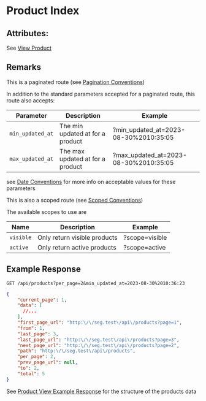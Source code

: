 # Product Index

## Attributes:

See [View Product](VIEW.md)

## Remarks

This is a paginated route (see [Pagination Conventions](../../CONVENTIONS.md#pagination-conventions))

In addition to the standard parameters accepted for a paginated route, this route also accepts:

| Parameter        | Description                        | Example                                 |
|------------------|------------------------------------|-----------------------------------------|
| `min_updated_at` | The min updated at for a product   | ?min_updated_at=2023-08-30%2010:35:05   |
| `max_updated_at` | The max updated at for a product   | ?max_updated_at=2023-08-30%2010:35:05   |

see [Date Conventions](../../CONVENTIONS.md#date-conventions) for more info on acceptable values for these parameters

This is also a scoped route (see [Scoped Conventions](../../CONVENTIONS.md#scoped-conventions))

The available scopes to use are

| Name      | Description                  | Example        |
|-----------|------------------------------|----------------|
| `visible` | Only return visible products | ?scope=visible |
| `active`  | Only return active products  | ?scope=active  |

## Example Response

```http request
GET /api/products?per_page=2&min_updated_at=2023-08-30%2010:36:23
```

```json lines
{
    "current_page": 1,
    "data": [
      //...
    ],
    "first_page_url": "http:\/\/seg.test\/api\/products?page=1",
    "from": 1,
    "last_page": 3,
    "last_page_url": "http:\/\/seg.test\/api\/products?page=3",
    "next_page_url": "http:\/\/seg.test\/api\/products?page=2",
    "path": "http:\/\/seg.test\/api\/products",
    "per_page": 2,
    "prev_page_url": null,
    "to": 2,
    "total": 5
}
```

See [Product View Example Response](./VIEW.md#example-response) for the structure of the products data


